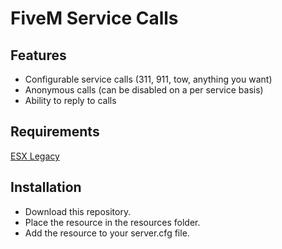 # FiveM Service Calls

## Features
* Configurable service calls (311, 911, tow, anything you want)
* Anonymous calls (can be disabled on a per service basis)
* Ability to reply to calls

## Requirements
[ESX Legacy](https://github.com/esx-framework/esx-legacy)

## Installation
* Download this repository.
* Place the resource in the resources folder.
* Add the resource to your server.cfg file.
